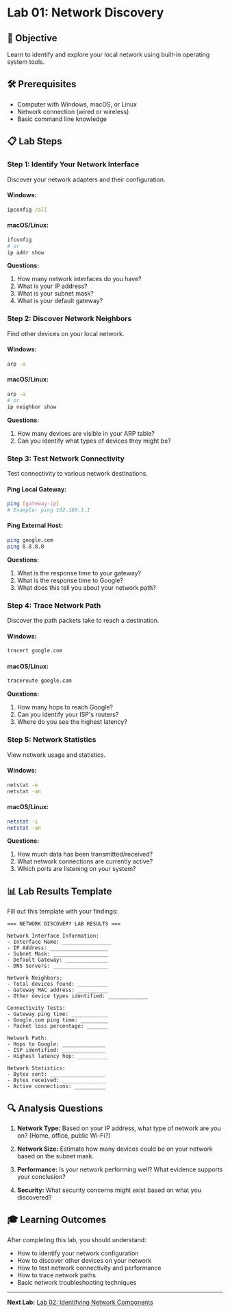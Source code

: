 # Lab 01: Network Discovery

## 🎯 Objective
Learn to identify and explore your local network using built-in operating system tools.

## 🛠️ Prerequisites
- Computer with Windows, macOS, or Linux
- Network connection (wired or wireless)
- Basic command line knowledge

## 📋 Lab Steps

### Step 1: Identify Your Network Interface
Discover your network adapters and their configuration.

#### Windows:
```cmd
ipconfig /all
```

#### macOS/Linux:
```bash
ifconfig
# or
ip addr show
```

**Questions:**
1. How many network interfaces do you have?
2. What is your IP address?
3. What is your subnet mask?
4. What is your default gateway?

### Step 2: Discover Network Neighbors
Find other devices on your local network.

#### Windows:
```cmd
arp -a
```

#### macOS/Linux:
```bash
arp -a
# or
ip neighbor show
```

**Questions:**
1. How many devices are visible in your ARP table?
2. Can you identify what types of devices they might be?

### Step 3: Test Network Connectivity
Test connectivity to various network destinations.

#### Ping Local Gateway:
```bash
ping [gateway-ip]
# Example: ping 192.168.1.1
```

#### Ping External Host:
```bash
ping google.com
ping 8.8.8.8
```

**Questions:**
1. What is the response time to your gateway?
2. What is the response time to Google?
3. What does this tell you about your network path?

### Step 4: Trace Network Path
Discover the path packets take to reach a destination.

#### Windows:
```cmd
tracert google.com
```

#### macOS/Linux:
```bash
traceroute google.com
```

**Questions:**
1. How many hops to reach Google?
2. Can you identify your ISP's routers?
3. Where do you see the highest latency?

### Step 5: Network Statistics
View network usage and statistics.

#### Windows:
```cmd
netstat -e
netstat -an
```

#### macOS/Linux:
```bash
netstat -i
netstat -an
```

**Questions:**
1. How much data has been transmitted/received?
2. What network connections are currently active?
3. Which ports are listening on your system?

## 📊 Lab Results Template

Fill out this template with your findings:

```
=== NETWORK DISCOVERY LAB RESULTS ===

Network Interface Information:
- Interface Name: ________________
- IP Address: ___________________
- Subnet Mask: __________________
- Default Gateway: ______________
- DNS Servers: __________________

Network Neighbors:
- Total devices found: __________
- Gateway MAC address: __________
- Other device types identified: _____________

Connectivity Tests:
- Gateway ping time: ____________
- Google.com ping time: _________
- Packet loss percentage: _______

Network Path:
- Hops to Google: ______________
- ISP identified: ______________
- Highest latency hop: __________

Network Statistics:
- Bytes sent: __________________
- Bytes received: ______________
- Active connections: __________
```

## 🔍 Analysis Questions

1. **Network Type:** Based on your IP address, what type of network are you on? (Home, office, public Wi-Fi?)

2. **Network Size:** Estimate how many devices could be on your network based on the subnet mask.

3. **Performance:** Is your network performing well? What evidence supports your conclusion?

4. **Security:** What security concerns might exist based on what you discovered?

## 🎓 Learning Outcomes

After completing this lab, you should understand:
- How to identify your network configuration
- How to discover other devices on your network
- How to test network connectivity and performance
- How to trace network paths
- Basic network troubleshooting techniques

---

**Next Lab:** [Lab 02: Identifying Network Components](./lab02-identify-components.md)